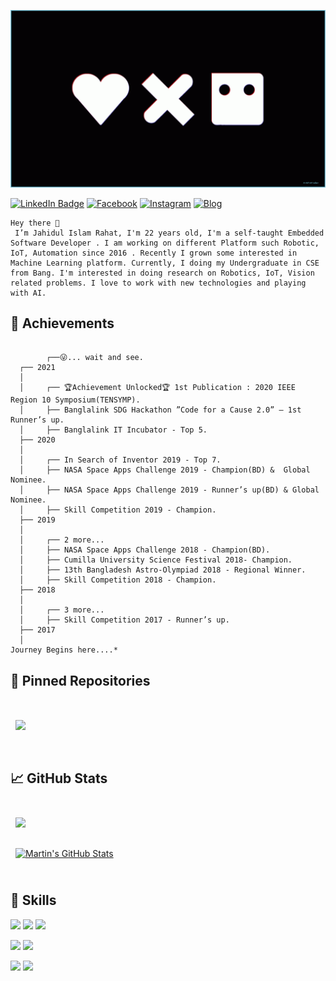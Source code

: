 ![](./assets/love-death-robot.gif)

[![LinkedIn Badge](https://img.shields.io/badge/LinkedIn-Profile-informational?style=flat&logo=linkedin&logoColor=white&color=0D76A8)](https://www.linkedin.com/in/jahidul-islam-rahat/)
[![Facebook](https://img.shields.io/badge/Facebook-Profile-informational?style=flat&logo=facebook&logoColor=white&color=0D76A8)](https://www.facebook.com/jahidulislam.rahat97/)
[![Instagram](https://img.shields.io/badge/Instagram-Profile-informational?style=flat&logo=instagram&logoColor=white&color=0D76A8)](https://www.instagram.com/hutum_pecha_rahat/)
[![Blog](https://img.shields.io/badge/Blog-Profile-informational?style=flat&logo=blog&logoColor=white&color=0D76A8)](https://hutumpecharahat.blogspot.com/)




    Hey there 👋
     I’m Jahidul Islam Rahat, I'm 22 years old, I'm a self-taught Embedded Software Developer . I am working on different Platform such Robotic, IoT, Automation since 2016 . Recently I grown some interested in Machine Learning platform. Currently, I doing my Undergraduate in CSE from Bang. I'm interested in doing research on Robotics, IoT, Vision related problems. I love to work with new technologies and playing with AI.


## 🎉 Achievements

```
 
        ┌──😜... wait and see.
  ┌── 2021
  │
  │     ┌── 🏆Achievement Unlocked🏆 1st Publication : 2020 IEEE Region 10 Symposium(TENSYMP).
  │     ├── Banglalink SDG Hackathon ”Code for a Cause 2.0” – 1st Runner’s up.
  │     ├── Banglalink IT Incubator - Top 5.
  ├── 2020
  │
  │     ┌── In Search of Inventor 2019 - Top 7.     
  │     ├── NASA Space Apps Challenge 2019 - Champion(BD) &  Global Nominee.
  │     ├── NASA Space Apps Challenge 2019 - Runner’s up(BD) & Global Nominee.
  │     ├── Skill Competition 2019 - Champion.
  ├── 2019
  │
  │     ┌── 2 more...
  │     ├── NASA Space Apps Challenge 2018 - Champion(BD).
  │     ├── Cumilla University Science Festival 2018- Champion.
  │     ├── 13th Bangladesh Astro-Olympiad 2018 - Regional Winner.
  │     ├── Skill Competition 2018 - Champion.
  ├── 2018
  │
  │     ┌── 3 more...
  │     ├── Skill Competition 2017 - Runner’s up.
  ├── 2017 
  │
Journey Begins here....*

```






## 📌 Pinned Repositories

<br>

<a href="https://github.com/jahidulislamrahat97/iotsnacksbox_server">
  <img align="center" style="margin:1rem 0.5rem" src="https://github-readme-stats.vercel.app/api/pin/?username=jahidulislamrahat97&repo=iotsnacksbox_server&title_color=ffffff&text_color=c9cacc&icon_color=4AB197&bg_color=1A2B34" />
</a>


<br>
<br>

## &#x1f4c8; GitHub Stats

<br>

<a href="https://github.com/jahidulislamrahat97">
  <img align="center" style="margin:0.5rem" src="https://github-readme-stats.vercel.app/api/top-langs/?username=jahidulislamrahat97&layout=compact&langs_count=6&title_color=ffffff&text_color=c9cacc&icon_color=4AB197&bg_color=1A2B34" />
</a>

<br>
<br>
<a href="https://github.com/jahidulislamrahat97">
  <img align="center" style="margin:0.5rem" src="https://github-readme-stats.vercel.app/api?username=jahidulislamrahat97&show_icons=true&line_height=27&count_private=true&title_color=ffffff&text_color=c9cacc&icon_color=4AB097&bg_color=1A2B34" alt="Martin's GitHub Stats" />
</a>

<br>
<br>

## 💼 Skills

![](https://img.shields.io/badge/Code-C-informational?style=flat&logo=c&logoColor=white&color=0D76A8)
![](https://img.shields.io/badge/Code-C++-blue.svg?style=flat&logo=c%2B%2B)
![](https://img.shields.io/badge/Code-Python-informational?style=flat&logo=python&logoColor=white&color=0D76A8)

![](https://img.shields.io/badge/Style-CSS-informational?style=flat&logo=css3&logoColor=white&color=0D76A8)
![](https://img.shields.io/badge/Style-HTML5-informational?style=flat&logo=html5&logoColor=white&color=0D76A8)

![](https://img.shields.io/badge/Tools-GitHub-informational?style=flat&logo=GitHub&logoColor=white&color=0D76A8)
![](https://img.shields.io/badge/Tools-Fushion360-informational?style=flat&logo=3D&logoColor=white&color=0D76A8)


